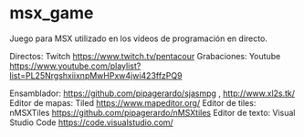 # msx_game
Juego para MSX utilizado en los vídeos de programación en directo.

Directos: Twitch https://www.twitch.tv/pentacour
Grabaciones: Youtube https://www.youtube.com/playlist?list=PL25NrgshxiixnpMwHPxw4jwi423ffzPQ9

Ensamblador: https://github.com/pipagerardo/sjasmpg , http://www.xl2s.tk/
Editor de mapas: Tiled https://www.mapeditor.org/
Editor de tiles: nMSXTiles https://github.com/pipagerardo/nMSXtiles
Editor de texto: Visual Studio Code https://code.visualstudio.com/
